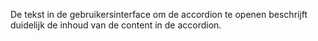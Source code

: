 <!-- @license CC0-1.0 -->

De tekst in de gebruikersinterface om de accordion te openen beschrijft duidelijk de inhoud van de content in de accordion.
